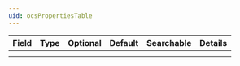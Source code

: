 ```yaml
---
uid: ocsPropertiesTable
---
```

| Field | Type | Optional | Default | Searchable | Details |
|-------|------|----------|---------|------------|---------|
|       |      |          |         |            |         |
|       |      |          |         |            |         |